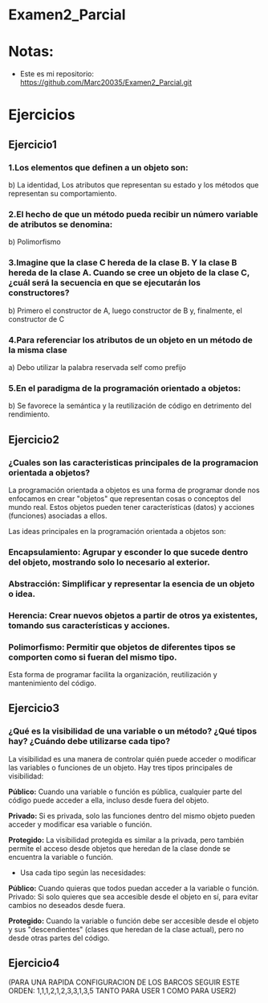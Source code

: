 # Examen2_Parcial
# Notas:
* Este es mi repositorio: https://github.com/Marc20035/Examen2_Parcial.git
# Ejercicios

## Ejercicio1
### 1.Los elementos que definen a un objeto son:
b) La identidad, Los atributos que representan su estado y los métodos que representan su comportamiento.

### 2.El hecho de que un método pueda recibir un número variable de atributos se denomina:
b) Polimorfismo

### 3.Imagine que la clase C hereda de la clase B. Y la clase B hereda de la clase A. Cuando se cree un objeto de la clase C, ¿cuál será la secuencia en que se ejecutarán los constructores?
b) Primero el constructor de A, luego constructor de B y, finalmente, el constructor de C

### 4.Para referenciar los atributos de un objeto en un método de la misma clase
a) Debo utilizar la palabra reservada self como prefijo

### 5.En el paradigma de la programación orientado a objetos:
b) Se favorece la semántica y la reutilización de código en detrimento del rendimiento.

## Ejercicio2
### ¿Cuales son las caracteristicas principales de la programacion orientada a objetos?

La programación orientada a objetos es una forma de programar donde nos enfocamos en crear "objetos" que representan cosas o conceptos del mundo real. Estos objetos pueden tener características (datos) y acciones (funciones) asociadas a ellos.

Las ideas principales en la programación orientada a objetos son:

### Encapsulamiento: Agrupar y esconder lo que sucede dentro del objeto, mostrando solo lo necesario al exterior.

### Abstracción: Simplificar y representar la esencia de un objeto o idea.

### Herencia: Crear nuevos objetos a partir de otros ya existentes, tomando sus características y acciones.

### Polimorfismo: Permitir que objetos de diferentes tipos se comporten como si fueran del mismo tipo.

Esta forma de programar facilita la organización, reutilización y mantenimiento del código.

## Ejercicio3
### ¿Qué es la visibilidad de una variable o un método? ¿Qué tipos hay? ¿Cuándo debe utilizarse cada tipo?

La visibilidad es una manera de controlar quién puede acceder o modificar las variables o funciones de un objeto. Hay tres tipos principales de visibilidad:

__Público:__ Cuando una variable o función es pública, cualquier parte del código puede acceder a ella, incluso desde fuera del objeto.

__Privado:__ Si es privada, solo las funciones dentro del mismo objeto pueden acceder y modificar esa variable o función.

__Protegido:__ La visibilidad protegida es similar a la privada, pero también permite el acceso desde objetos que heredan de la clase donde se encuentra la variable o función.

* Usa cada tipo según las necesidades:

__Público:__ Cuando quieras que todos puedan acceder a la variable o función.
Privado: Si solo quieres que sea accesible desde el objeto en sí, para evitar cambios no deseados desde fuera.

__Protegido:__ Cuando la variable o función debe ser accesible desde el objeto y sus "descendientes" (clases que heredan de la clase actual), pero no desde otras partes del código.

## Ejercicio4
(PARA UNA RAPIDA CONFIGURACION DE LOS BARCOS SEGUIR ESTE ORDEN:
1,1,1,2,1,2,3,3,1,3,5
TANTO PARA USER 1 COMO PARA USER2)
